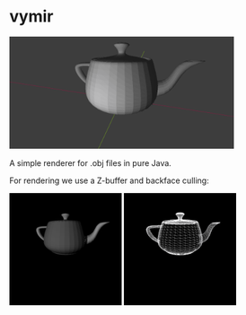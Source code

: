 # vymir
<img src="doc/cover.png" alt="drawing" height="200"/>

A simple renderer for .obj files in pure Java.

For rendering we use a Z-buffer and backface culling:

<img src="doc/faces.png" alt="drawing" width="200"/> <img src="doc/culling.png" alt="drawing" width="200"/>
